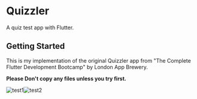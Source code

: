 # Quizzler

A quiz test app with Flutter.

## Getting Started

This is my implementation of the original Quizzler app from "The Complete Flutter Development Bootcamp" by London App Brewery.

**Please Don't copy any files unless you try first.**


![test1](https://user-images.githubusercontent.com/47930363/180802135-a34f1c6c-f5d8-463c-af21-a6e26315ff14.jpeg)![test2](https://user-images.githubusercontent.com/47930363/180802178-a5d331a7-de01-4210-8bc0-825d622922a4.jpeg)

